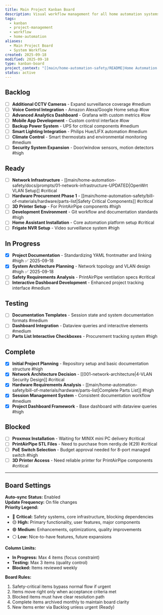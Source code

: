 ```yaml
---
title: Main Project Kanban Board
description: Visual workflow management for all home automation systems
tags:
  - kanban
  - project-management
  - workflow
  - home-automation
aliases:
  - Main Project Board
  - System Workflow
created: 2025-09-18
modified: 2025-09-18
type: kanban-board
project_context: "[[main/home-automation-safety/README|Home Automation Project]]"
status: active
---
```


## Backlog

- [ ] **Additional CCTV Cameras** - Expand surveillance coverage #medium
- [ ] **Voice Control Integration** - Amazon Alexa/Google Home setup #low
- [ ] **Advanced Analytics Dashboard** - Grafana with custom metrics #low
- [ ] **Mobile App Development** - Custom control interface #low
- [ ] **Backup Power System** - UPS for critical components #medium
- [ ] **Smart Lighting Integration** - Philips Hue/LIFX automation #medium
- [ ] **Climate Control** - Smart thermostats and environmental monitoring #medium
- [ ] **Security System Expansion** - Door/window sensors, motion detectors #high

## Ready

- [ ] **Network Infrastructure** - [[main/home-automation-safety/docs/prompts/01-network-infrastructure-UPDATED|OpenWrt VLAN Setup]] #critical
- [ ] **Hardware Procurement Phase 1** - [[main/home-automation-safety/bill-of-materials/hardware/parts-list|Safety Critical Components]] #critical
- [ ] **3D Printer Setup** - For PrintAirPipe components #high
- [ ] **Development Environment** - Git workflow and documentation standards #high
- [ ] **Home Assistant Installation** - Core automation platform setup #critical
- [ ] **Frigate NVR Setup** - Video surveillance system #high

## In Progress

- [x] **Project Documentation** - Standardizing YAML frontmatter and linking #high ✅ 2025-09-18
- [x] **System Architecture Planning** - Network topology and VLAN design #high ✅ 2025-09-18
- [ ] **Safety Requirements Analysis** - PrintAirPipe ventilation specs #critical
- [ ] **Interactive Dashboard Development** - Enhanced project tracking interface #medium

## Testing

- [ ] **Documentation Templates** - Session state and system documentation formats #medium
- [ ] **Dashboard Integration** - Dataview queries and interactive elements #medium
- [ ] **Parts List Interactive Checkboxes** - Procurement tracking system #high

## Complete

- [x] **Initial Project Planning** - Repository setup and basic documentation structure #high
- [x] **Network Architecture Decision** - [[001-network-architecture|4-VLAN Security Design]] #critical
- [x] **Hardware Requirements Analysis** - [[main/home-automation-safety/bill-of-materials/hardware/parts-list|Complete Parts List]] #high
- [x] **Session Management System** - Consistent documentation workflow #medium
- [x] **Project Dashboard Framework** - Base dashboard with dataview queries #high

## Blocked

- [ ] **Proxmox Installation** - Waiting for MINIX mini PC delivery #critical
- [ ] **PrintAirPipe STL Files** - Need to purchase from nerdiy.de (€29) #critical
- [ ] **PoE Switch Selection** - Budget approval needed for 8-port managed switch #high
- [ ] **3D Printer Access** - Need reliable printer for PrintAirPipe components #critical

***

## Board Settings

**Auto-sync Status:** Enabled  
**Update Frequency:** On file changes  
**Priority Legend:**
- 🔴 **Critical:** Safety systems, core infrastructure, blocking dependencies
- 🟡 **High:** Primary functionality, user features, major components  
- 🟢 **Medium:** Enhancements, optimizations, quality improvements
- ⚪ **Low:** Nice-to-have features, future expansions

**Column Limits:**
- **In Progress:** Max 4 items (focus constraint)
- **Testing:** Max 3 items (quality control)
- **Blocked:** Items reviewed weekly

**Board Rules:**
1. Safety-critical items bypass normal flow if urgent
2. Items move right only when acceptance criteria met
3. Blocked items must have clear resolution path
4. Complete items archived monthly to maintain board clarity
5. New items enter via Backlog unless urgent (Ready)